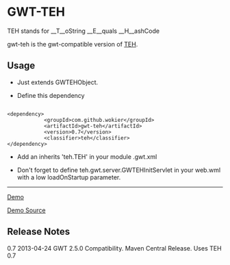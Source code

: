 GWT-TEH
=======

TEH stands for __T__oString __E__quals __H__ashCode

gwt-teh is the gwt-compatible version of [TEH](https://github.com/wokier/TEH).

## Usage

 - Just extends GWTEHObject.

 - Define this dependency

<code>
&lt;dependency>
			&lt;groupId>com.github.wokier&lt;/groupId>
			&lt;artifactId>gwt-teh&lt;/artifactId>
			&lt;version>0.7&lt;/version>
			&lt;classifier>teh&lt;/classifier>
&lt;/dependency>
</code>

 - Add an inherits 'teh.TEH' in your module .gwt.xml

 - Don't forget to define teh.gwt.server.GWTEHInitServlet in your web.wml with a low loadOnStartup parameter.

- - -
[Demo](http://gwt-teh-demo.appspot.com/)

[Demo Source](https://github.com/wokier/GWT-TEH-DEMO)

## Release Notes
0.7 2013-04-24 GWT 2.5.0 Compatibility. Maven Central Release. Uses TEH 0.7
